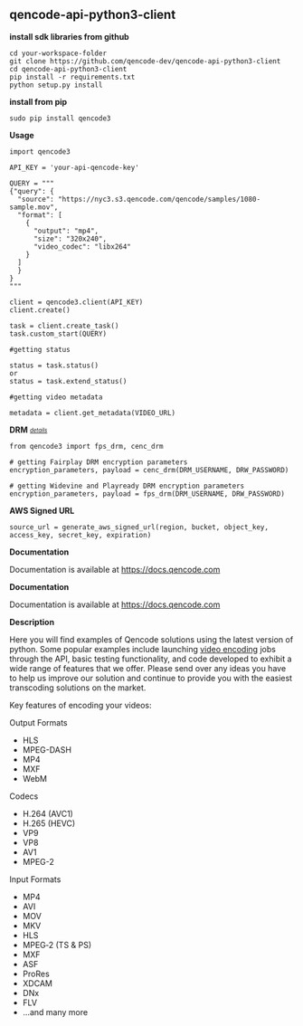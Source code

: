 ## qencode-api-python3-client


**install sdk libraries from github**

````
cd your-workspace-folder
git clone https://github.com/qencode-dev/qencode-api-python3-client
cd qencode-api-python3-client
pip install -r requirements.txt
python setup.py install
````
**install from pip**

````
sudo pip install qencode3
````

**Usage**

````
import qencode3

API_KEY = 'your-api-qencode-key'

QUERY = """
{"query": {
  "source": "https://nyc3.s3.qencode.com/qencode/samples/1080-sample.mov",
  "format": [
    {
      "output": "mp4",
      "size": "320x240",
      "video_codec": "libx264"
    }
  ]
  }
}
"""

client = qencode3.client(API_KEY)
client.create()

task = client.create_task()
task.custom_start(QUERY)
````

````
#getting status

status = task.status()
or
status = task.extend_status()
````

````
#getting video metadata

metadata = client.get_metadata(VIDEO_URL)
````

**DRM** <sub><sup>*[details](https://docs.qencode.com/api-reference/transcoding/#start_encode2___query__attributes--format__attributes--fps_drm__attributes)*</sup></sub>


````
from qencode3 import fps_drm, cenc_drm

# getting Fairplay DRM encryption parameters
encryption_parameters, payload = cenc_drm(DRM_USERNAME, DRW_PASSWORD)

# getting Widevine and Playready DRM encryption parameters
encryption_parameters, payload = fps_drm(DRM_USERNAME, DRW_PASSWORD)

````


**AWS Signed URL**

````
source_url = generate_aws_signed_url(region, bucket, object_key, access_key, secret_key, expiration)

````

**Documentation**

Documentation is available at <https://docs.qencode.com>

**Documentation**

Documentation is available at <https://docs.qencode.com>

**Description**

Here you will find examples of Qencode solutions using the latest version of python. Some popular examples include launching [video encoding](https://cloud.qencode.com/) jobs through the API, basic testing functionality, and code developed to exhibit a wide range of features that we offer. Please send over any ideas you have to help us improve our solution and continue to provide you with the easiest transcoding solutions on the market.

Key features of encoding your videos:

Output Formats
 * HLS 
 * MPEG-DASH 
 * MP4 
 * MXF 
 * WebM

Codecs
 * H.264 (AVC1) 
 * H.265 (HEVC) 
 * VP9 
 * VP8 
 * AV1 
 * MPEG-2

Input Formats
 * MP4 
 * AVI 
 * MOV 
 * MKV 
 * HLS 
 * MPEG‑2 (TS & PS) 
 * MXF 
 * ASF 
 * ProRes 
 * XDCAM 
 * DNx 
 * FLV 
 * ...and many more